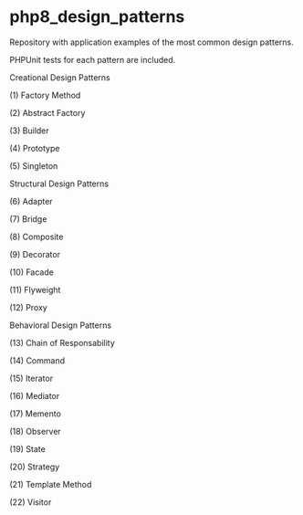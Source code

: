 # php8_design_patterns

Repository with application examples of the most common design patterns. 

PHPUnit tests for each pattern are included.

Creational Design Patterns

(1) Factory Method

(2) Abstract Factory

(3) Builder

(4) Prototype

(5) Singleton

Structural Design Patterns

(6) Adapter

(7) Bridge

(8) Composite

(9) Decorator

(10) Facade

(11) Flyweight

(12) Proxy

Behavioral Design Patterns

(13) Chain of Responsability

(14) Command

(15) Iterator

(16) Mediator

(17) Memento 

(18) Observer

(19) State

(20) Strategy

(21) Template Method

(22) Visitor

